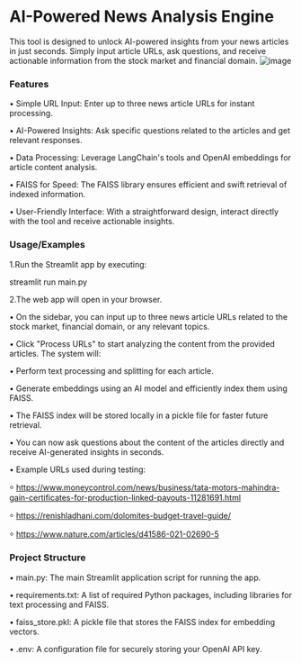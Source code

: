 # AI-Powered News Analysis Engine

This tool is designed to unlock AI-powered insights from your news articles in just seconds. Simply input article URLs, ask questions, and receive actionable information from the stock market and financial domain.
![image](https://github.com/user-attachments/assets/e9c6a2fb-2654-4448-bb8f-d8828cc44769)

### Features
• Simple URL Input: Enter up to three news article URLs for instant processing.

• AI-Powered Insights: Ask specific questions related to the articles and get relevant responses.

• Data Processing: Leverage LangChain's tools and OpenAI embeddings for article content analysis.

• FAISS for Speed: The FAISS library ensures efficient and swift retrieval of indexed information.

• User-Friendly Interface: With a straightforward design, interact directly with the tool and receive actionable insights.

### Usage/Examples
1.Run the Streamlit app by executing:

streamlit run main.py

2.The web app will open in your browser.

• On the sidebar, you can input up to three news article URLs related to the stock market, financial domain, or any relevant topics.

• Click "Process URLs" to start analyzing the content from the provided articles.
The system will:

• Perform text processing and splitting for each article.

• Generate embeddings using an AI model and efficiently index them using FAISS.

• The FAISS index will be stored locally in a pickle file for faster future retrieval.

• You can now ask questions about the content of the articles directly and receive AI-generated insights in seconds.

• Example URLs used during testing:

⸰ https://www.moneycontrol.com/news/business/tata-motors-mahindra-gain-certificates-for-production-linked-payouts-11281691.html

⸰ https://renishladhani.com/dolomites-budget-travel-guide/

⸰ https://www.nature.com/articles/d41586-021-02690-5

### Project Structure
• main.py: The main Streamlit application script for running the app.

• requirements.txt: A list of required Python packages, including libraries for text processing and FAISS.

• faiss_store.pkl: A pickle file that stores the FAISS index for embedding vectors.

• .env: A configuration file for securely storing your OpenAI API key.
